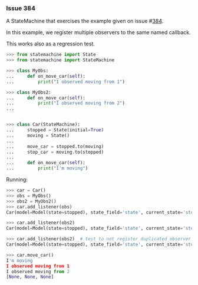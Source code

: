 ### Issue 384

A StateMachine that exercises the example given on issue
#[384](https://github.com/fgmacedo/python-statemachine/issues/384).

In this example, we register multiple observers to the same named callback.

This works also as a regression test.

```py
>>> from statemachine import State
>>> from statemachine import StateMachine

>>> class MyObs:
...     def on_move_car(self):
...         print("I observed moving from 1")

>>> class MyObs2:
...     def on_move_car(self):
...         print("I observed moving from 2")
...


>>> class Car(StateMachine):
...     stopped = State(initial=True)
...     moving = State()
...
...     move_car = stopped.to(moving)
...     stop_car = moving.to(stopped)
...
...     def on_move_car(self):
...         print("I'm moving")

```

Running:

```py
>>> car = Car()
>>> obs = MyObs()
>>> obs2 = MyObs2()
>>> car.add_listener(obs)
Car(model=Model(state=stopped), state_field='state', current_state='stopped')

>>> car.add_listener(obs2)
Car(model=Model(state=stopped), state_field='state', current_state='stopped')

>>> car.add_listener(obs2)  # test to not register duplicated observer callbacks
Car(model=Model(state=stopped), state_field='state', current_state='stopped')

>>> car.move_car()
I'm moving
I observed moving from 1
I observed moving from 2
[None, None, None]

```
